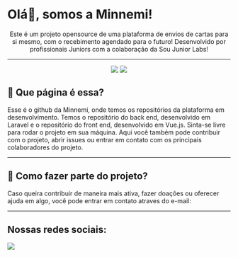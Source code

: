 # Olá👋, somos a Minnemi!

<p align="center">
</p>

<p align="center">
Este é um projeto opensource de uma plataforma de envios de cartas para si mesmo, com o recebimento agendado para o futuro! Desenvolvido por profissionais Juniors com a colaboração da Sou Junior Labs!
</p>

---

<p align="center">
  <img  src="https://img.shields.io/github/followers/Minnemi?label=Follow">
  <img  src="https://img.shields.io/github/stars/Minnemi?style=social"> 
</p>

##  🤷 Que página é essa?
Esse é o github da Minnemi, onde temos os repositórios da plataforma em desenvolvimento. Temos o repositório do back end, desenvolvido em Laravel e o repositório do front end, desenvolvido em Vue.js. Sinta-se livre para rodar o projeto em sua máquina. Aqui você também pode contribuir com o projeto, abrir issues ou entrar em contato com os principais colaboradores do projeto.

---

## 🤔 Como fazer parte do projeto?
Caso queira contribuir de maneira mais ativa, fazer doações ou oferecer ajuda em algo, você pode entrar em contato atraves do e-mail: 

---
## Nossas redes sociais:

<p >
  
  <a href="https://www.linkedin.com/company/minnemi/">
    <img  src="https://img.shields.io/badge/linkedin-%230077B5.svg?style=for-the-badge&logo=linkedin&logoColor=white"> 
  </a>
 
</p>
